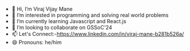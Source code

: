 - 👋 Hi, I’m Viraj Vijay Mane
- 👀 I’m interested in programming and solving real world problems
- 🌱 I’m currently learning Javascript and React.js
- 💞️ I’m looking to collaborate on GSSoC'24
- 📫 Let's Connect:-https://www.linkedin.com/in/viraj-mane-b281b526a/
- 😄 Pronouns: he/him


<!---
Virucodes/Virucodes is a ✨ special ✨ repository because its `README.md` (this file) appears on your GitHub profile.
You can click the Preview link to take a look at your changes.
--->
